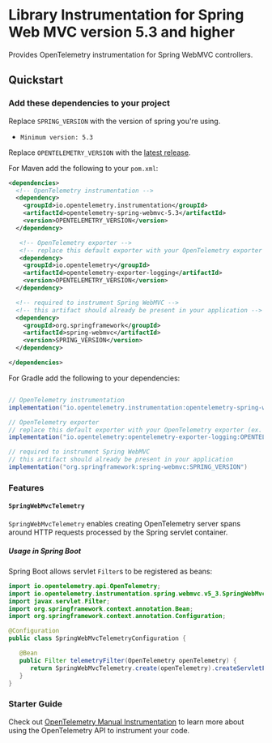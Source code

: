 # Library Instrumentation for Spring Web MVC version 5.3 and higher

Provides OpenTelemetry instrumentation for Spring WebMVC controllers.

## Quickstart

### Add these dependencies to your project

Replace `SPRING_VERSION` with the version of spring you're using.

- `Minimum version: 5.3`

Replace `OPENTELEMETRY_VERSION` with the [latest
release](https://search.maven.org/search?q=g:io.opentelemetry.instrumentation%20AND%20a:opentelemetry-spring-webmvc-5.3).

For Maven add the following to your `pom.xml`:

```xml
<dependencies>
  <!-- OpenTelemetry instrumentation -->
  <dependency>
    <groupId>io.opentelemetry.instrumentation</groupId>
    <artifactId>opentelemetry-spring-webmvc-5.3</artifactId>
    <version>OPENTELEMETRY_VERSION</version>
  </dependency>

   <!-- OpenTelemetry exporter -->
   <!-- replace this default exporter with your OpenTelemetry exporter (ex. otlp/zipkin/jaeger/..) -->
   <dependency>
    <groupId>io.opentelemetry</groupId>
    <artifactId>opentelemetry-exporter-logging</artifactId>
    <version>OPENTELEMETRY_VERSION</version>
  </dependency>

  <!-- required to instrument Spring WebMVC -->
  <!-- this artifact should already be present in your application -->
  <dependency>
    <groupId>org.springframework</groupId>
    <artifactId>spring-webmvc</artifactId>
    <version>SPRING_VERSION</version>
  </dependency>

</dependencies>
```

For Gradle add the following to your dependencies:

```groovy

// OpenTelemetry instrumentation
implementation("io.opentelemetry.instrumentation:opentelemetry-spring-webmvc-5.3:OPENTELEMETRY_VERSION")

// OpenTelemetry exporter
// replace this default exporter with your OpenTelemetry exporter (ex. otlp/zipkin/jaeger/..)
implementation("io.opentelemetry:opentelemetry-exporter-logging:OPENTELEMETRY_VERSION")

// required to instrument Spring WebMVC
// this artifact should already be present in your application
implementation("org.springframework:spring-webmvc:SPRING_VERSION")
```

### Features

#### `SpringWebMvcTelemetry`

`SpringWebMvcTelemetry` enables creating OpenTelemetry server spans around HTTP requests processed
by the Spring servlet container.

##### Usage in Spring Boot

Spring Boot allows servlet `Filter`s to be registered as beans:

```java
import io.opentelemetry.api.OpenTelemetry;
import io.opentelemetry.instrumentation.spring.webmvc.v5_3.SpringWebMvcTelemetry;
import javax.servlet.Filter;
import org.springframework.context.annotation.Bean;
import org.springframework.context.annotation.Configuration;

@Configuration
public class SpringWebMvcTelemetryConfiguration {

   @Bean
   public Filter telemetryFilter(OpenTelemetry openTelemetry) {
      return SpringWebMvcTelemetry.create(openTelemetry).createServletFilter();
   }
}
```

### Starter Guide

Check
out [OpenTelemetry Manual Instrumentation](https://opentelemetry.io/docs/instrumentation/java/manual/)
to learn more about using the OpenTelemetry API to instrument your code.
